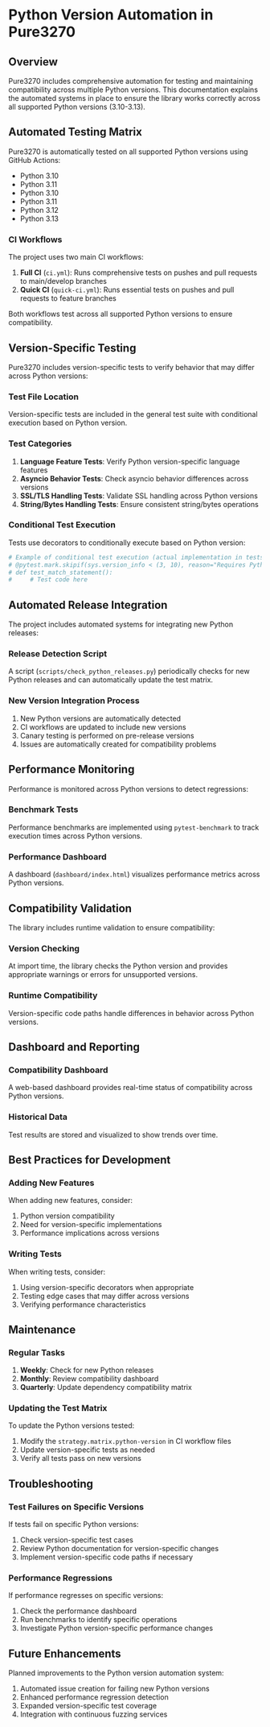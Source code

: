 # Python Version Automation in Pure3270

## Overview

Pure3270 includes comprehensive automation for testing and maintaining compatibility across multiple Python versions. This documentation explains the automated systems in place to ensure the library works correctly across all supported Python versions (3.10-3.13).

## Automated Testing Matrix

Pure3270 is automatically tested on all supported Python versions using GitHub Actions:

- Python 3.10
- Python 3.11
- Python 3.10
- Python 3.11
- Python 3.12
- Python 3.13

### CI Workflows

The project uses two main CI workflows:

1. **Full CI** (`ci.yml`): Runs comprehensive tests on pushes and pull requests to main/develop branches
2. **Quick CI** (`quick-ci.yml`): Runs essential tests on pushes and pull requests to feature branches

Both workflows test across all supported Python versions to ensure compatibility.

## Version-Specific Testing

Pure3270 includes version-specific tests to verify behavior that may differ across Python versions:

### Test File Location

Version-specific tests are included in the general test suite with conditional execution based on Python version.

### Test Categories

1. **Language Feature Tests**: Verify Python version-specific language features
2. **Asyncio Behavior Tests**: Check asyncio behavior differences across versions
3. **SSL/TLS Handling Tests**: Validate SSL handling across Python versions
4. **String/Bytes Handling Tests**: Ensure consistent string/bytes operations

### Conditional Test Execution

Tests use decorators to conditionally execute based on Python version:

```python
# Example of conditional test execution (actual implementation in tests/):
# @pytest.mark.skipif(sys.version_info < (3, 10), reason="Requires Python 3.10+")
# def test_match_statement():
#     # Test code here
```

## Automated Release Integration

The project includes automated systems for integrating new Python releases:

### Release Detection Script

A script (`scripts/check_python_releases.py`) periodically checks for new Python releases and can automatically update the test matrix.

### New Version Integration Process

1. New Python versions are automatically detected
2. CI workflows are updated to include new versions
3. Canary testing is performed on pre-release versions
4. Issues are automatically created for compatibility problems

## Performance Monitoring

Performance is monitored across Python versions to detect regressions:

### Benchmark Tests

Performance benchmarks are implemented using `pytest-benchmark` to track execution times across Python versions.

### Performance Dashboard

A dashboard (`dashboard/index.html`) visualizes performance metrics across Python versions.

## Compatibility Validation

The library includes runtime validation to ensure compatibility:

### Version Checking

At import time, the library checks the Python version and provides appropriate warnings or errors for unsupported versions.

### Runtime Compatibility

Version-specific code paths handle differences in behavior across Python versions.

## Dashboard and Reporting

### Compatibility Dashboard

A web-based dashboard provides real-time status of compatibility across Python versions.

### Historical Data

Test results are stored and visualized to show trends over time.

## Best Practices for Development

### Adding New Features

When adding new features, consider:

1. Python version compatibility
2. Need for version-specific implementations
3. Performance implications across versions

### Writing Tests

When writing tests, consider:

1. Using version-specific decorators when appropriate
2. Testing edge cases that may differ across versions
3. Verifying performance characteristics

## Maintenance

### Regular Tasks

1. **Weekly**: Check for new Python releases
2. **Monthly**: Review compatibility dashboard
3. **Quarterly**: Update dependency compatibility matrix

### Updating the Test Matrix

To update the Python versions tested:

1. Modify the `strategy.matrix.python-version` in CI workflow files
2. Update version-specific tests as needed
3. Verify all tests pass on new versions

## Troubleshooting

### Test Failures on Specific Versions

If tests fail on specific Python versions:

1. Check version-specific test cases
2. Review Python documentation for version-specific changes
3. Implement version-specific code paths if necessary

### Performance Regressions

If performance regresses on specific versions:

1. Check the performance dashboard
2. Run benchmarks to identify specific operations
3. Investigate Python version-specific performance changes

## Future Enhancements

Planned improvements to the Python version automation system:

1. Automated issue creation for failing new Python versions
2. Enhanced performance regression detection
3. Expanded version-specific test coverage
4. Integration with continuous fuzzing services
